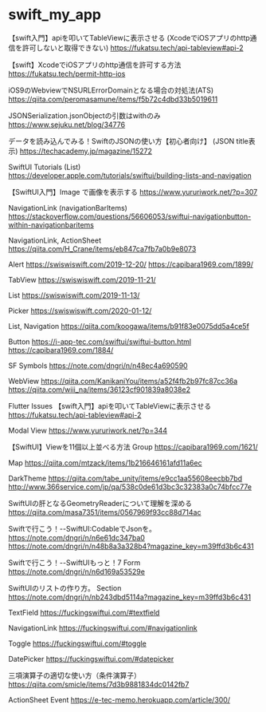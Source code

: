 # swift_my_app

【swift入門】apiを叩いてTableViewに表示させる (XcodeでiOSアプリのhttp通信を許可しないと取得できない)
https://fukatsu.tech/api-tableview#api-2

【swift】XcodeでiOSアプリのhttp通信を許可する方法
https://fukatsu.tech/permit-http-ios

iOS9のWebviewでNSURLErrorDomainとなる場合の対処法(ATS)
https://qiita.com/peromasamune/items/f5b72c4dbd33b5019611

JSONSerialization.jsonObjectの引数はwithのみ
https://www.sejuku.net/blog/34776

データを読み込んでみる！SwiftのJSONの使い方【初心者向け】  (JSON title表示)
https://techacademy.jp/magazine/15272

SwiftUI Tutorials (List)
https://developer.apple.com/tutorials/swiftui/building-lists-and-navigation

【SwiftUI入門】Image で画像を表示する
https://www.yururiwork.net/?p=307

NavigationLink (navigationBarItems)
https://stackoverflow.com/questions/56606053/swiftui-navigationbutton-within-navigationbaritems

NavigationLink, ActionSheet
https://qiita.com/H_Crane/items/eb847ca7fb7a0b9e8073

Alert
https://swiswiswift.com/2019-12-20/
https://capibara1969.com/1899/

TabView
https://swiswiswift.com/2019-11-21/

List
https://swiswiswift.com/2019-11-13/

Picker
https://swiswiswift.com/2020-01-12/

List, Navigation
https://qiita.com/koogawa/items/b91f83e0075dd5a4ce5f

Button
https://i-app-tec.com/swiftui/swiftui-button.html
https://capibara1969.com/1884/

SF Symbols
https://note.com/dngri/n/n48ec4a690590

WebView
https://qiita.com/KanikaniYou/items/a52f4fb2b97fc87cc36a
https://qiita.com/wiii_na/items/36123cf901839a8038e2

Flutter Issues
【swift入門】apiを叩いてTableViewに表示させる
https://fukatsu.tech/api-tableview#api-2

Modal View
https://www.yururiwork.net/?p=344

【SwiftUI】Viewを11個以上並べる方法 Group
https://capibara1969.com/1621/

Map
https://qiita.com/mtzack/items/1b216646161afd11a6ec

DarkTheme
https://qiita.com/tabe_unity/items/e9cc1aa55608eecbb7bd
http://www.366service.com/jp/qa/538c0de61d3bc3c32383a0c74bfcc77e

SwiftUIの肝となるGeometryReaderについて理解を深める
https://qiita.com/masa7351/items/0567969f93cc88d714ac

Swiftで行こう！--SwiftUI:CodableでJsonを。
https://note.com/dngri/n/n6e61dc347ba0
https://note.com/dngri/n/n48b8a3a328b4?magazine_key=m39ffd3b6c431

Swiftで行こう！--SwiftUIもっと！7  Form
https://note.com/dngri/n/n6d169a53529e

SwiftUIのリストの作り方。  Section
https://note.com/dngri/n/nb243dbd5114a?magazine_key=m39ffd3b6c431

TextField
https://fuckingswiftui.com/#textfield

NavigationLink
https://fuckingswiftui.com/#navigationlink

Toggle
https://fuckingswiftui.com/#toggle

DatePicker
https://fuckingswiftui.com/#datepicker

三項演算子の適切な使い方（条件演算子）
https://qiita.com/smicle/items/7d3b9881834dc0142fb7

ActionSheet Event
https://e-tec-memo.herokuapp.com/article/300/

